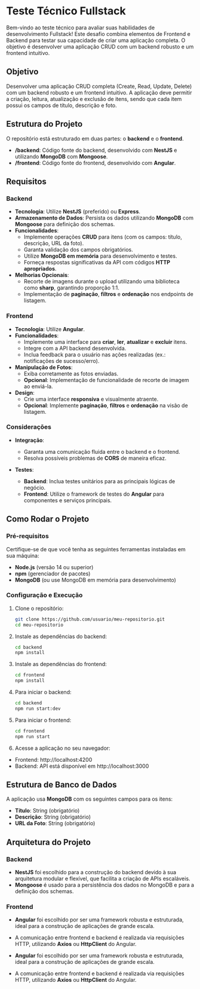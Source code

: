 # Teste Técnico Fullstack

Bem-vindo ao teste técnico para avaliar suas habilidades de desenvolvimento Fullstack! Este desafio combina elementos de Frontend e Backend para testar sua capacidade de criar uma aplicação completa. O objetivo é desenvolver uma aplicação CRUD com um backend robusto e um frontend intuitivo.

## Objetivo

Desenvolver uma aplicação CRUD completa (Create, Read, Update, Delete) com um backend robusto e um frontend intuitivo. A aplicação deve permitir a criação, leitura, atualização e exclusão de itens, sendo que cada item possui os campos de título, descrição e foto.

## Estrutura do Projeto

O repositório está estruturado em duas partes: o **backend** e o **frontend**.

- **/backend**: Código fonte do backend, desenvolvido com **NestJS** e utilizando **MongoDB** com **Mongoose**.
- **/frontend**: Código fonte do frontend, desenvolvido com **Angular**.

## Requisitos

### Backend

- **Tecnologia**: Utilize **NestJS** (preferido) ou **Express**.
- **Armazenamento de Dados**: Persista os dados utilizando **MongoDB** com **Mongoose** para definição dos schemas.
- **Funcionalidades**:
  - Implemente operações **CRUD** para itens (com os campos: título, descrição, URL da foto).
  - Garanta validação dos campos obrigatórios.
  - Utilize **MongoDB em memória** para desenvolvimento e testes.
  - Forneça respostas significativas da API com códigos **HTTP apropriados**.
- **Melhorias Opcionais**:
  - Recorte de imagens durante o upload utilizando uma biblioteca como **sharp**, garantindo proporção 1:1.
  - Implementação de **paginação**, **filtros** e **ordenação** nos endpoints de listagem.

### Frontend

- **Tecnologia**: Utilize **Angular**.
- **Funcionalidades**:
  - Implemente uma interface para **criar**, **ler**, **atualizar** e **excluir** itens.
  - Integre com a API backend desenvolvida.
  - Inclua feedback para o usuário nas ações realizadas (ex.: notificações de sucesso/erro).
- **Manipulação de Fotos**:
  - Exiba corretamente as fotos enviadas.
  - **Opcional**: Implementação de funcionalidade de recorte de imagem ao enviá-la.
- **Design**:
  - Crie uma interface **responsiva** e visualmente atraente.
  - **Opcional**: Implemente **paginação**, **filtros** e **ordenação** na visão de listagem.

### Considerações

- **Integração**:
  - Garanta uma comunicação fluida entre o backend e o frontend.
  - Resolva possíveis problemas de **CORS** de maneira eficaz.
  
- **Testes**:
  - **Backend**: Inclua testes unitários para as principais lógicas de negócio.
  - **Frontend**: Utilize o framework de testes do **Angular** para componentes e serviços principais.

## Como Rodar o Projeto

### Pré-requisitos

Certifique-se de que você tenha as seguintes ferramentas instaladas em sua máquina:

- **Node.js** (versão 14 ou superior)
- **npm** (gerenciador de pacotes)
- **MongoDB** (ou use MongoDB em memória para desenvolvimento)

### Configuração e Execução

1. Clone o repositório:
   ```bash
   git clone https://github.com/usuario/meu-repositorio.git
   cd meu-repositorio
2. Instale as dependências do backend:
   ```bash
   cd backend
   npm install
3. Instale as dependências do frontend:
   ```bash
   cd frontend
   npm install
4. Para iniciar o backend:
   ```bash
   cd backend
   npm run start:dev
5. Para iniciar o frontend:
   ```bash
   cd frontend
   npm run start
6. Acesse a aplicação no seu navegador:
- Frontend: http://localhost:4200
- Backend: API está disponível em http://localhost:3000

## Estrutura de Banco de Dados

A aplicação usa **MongoDB** com os seguintes campos para os itens:

- **Título**: String (obrigatório)
- **Descrição**: String (obrigatório)
- **URL da Foto**: String (obrigatório)

## Arquitetura do Projeto

### Backend

- **NestJS** foi escolhido para a construção do backend devido à sua arquitetura modular e flexível, que facilita a criação de APIs escaláveis.
- **Mongoose** é usado para a persistência dos dados no MongoDB e para a definição dos schemas.

### Frontend

- **Angular** foi escolhido por ser uma framework robusta e estruturada, ideal para a construção de aplicações de grande escala.
- A comunicação entre frontend e backend é realizada via requisições HTTP, utilizando **Axios** ou **HttpClient** do Angular.


- **Angular** foi escolhido por ser uma framework robusta e estruturada, ideal para a construção de aplicações de grande escala.
- A comunicação entre frontend e backend é realizada via requisições HTTP, utilizando **Axios** ou **HttpClient** do Angular.
